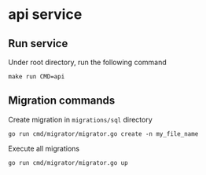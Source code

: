 # api service
## Run service
Under root directory, run the following command
```
make run CMD=api
```

## Migration commands
Create migration in `migrations/sql` directory
```
go run cmd/migrator/migrator.go create -n my_file_name
```
Execute all migrations
```
go run cmd/migrator/migrator.go up
```
